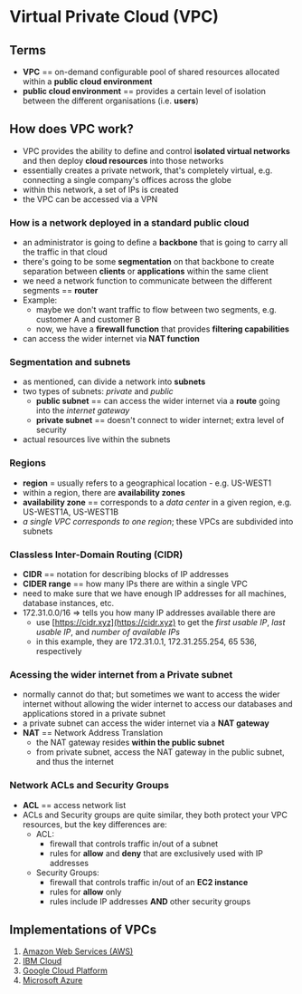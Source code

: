 # Virtual Private Cloud (VPC)
## Terms
- **VPC** == on-demand configurable pool of shared resources allocated within a **public cloud environment**
- **public cloud environment** == provides a certain level of isolation between the different organisations (i.e. **users**)

## How does VPC work?
- VPC provides the ability to define and control **isolated virtual networks** and then deploy **cloud resources** into those networks
- essentially creates a private network, that's completely virtual, e.g. connecting a single company's offices across the globe
- within this network, a set of IPs is created
- the VPC can be accessed via a VPN

### How is a network deployed in a standard public cloud
- an administrator is going to define a **backbone** that is going to carry all the traffic in that cloud
- there's going to be some **segmentation** on that backbone to create separation between **clients** or **applications** within the same client
- we need a network function to communicate between the different segments == **router**
- Example:
    - maybe we don't want traffic to flow between two segments, e.g. customer A and customer B
    - now, we have a **firewall function** that provides **filtering capabilities**
- can access the wider internet via **NAT function**

### Segmentation and subnets
- as mentioned, can divide a network into **subnets**
- two types of subnets: *private* and *public*
    - **public subnet** == can access the wider internet via a **route** going into the *internet gateway*
    - **private subnet** == doesn't connect to wider internet; extra level of security
- actual resources live within the subnets

### Regions
- **region** = usually refers to a geographical location - e.g. US-WEST1
- within a region, there are **availability zones**
- **availability zone** == corresponds to a *data* *center* in a given region, e.g. US-WEST1A, US-WEST1B
- *a single VPC corresponds to one region*; these VPCs are subdivided into subnets

### Classless Inter-Domain Routing (CIDR)
- **CIDR** == notation for describing blocks of IP addresses
- **CIDER range** == how many IPs there are within a single VPC
- need to make sure that we have enough IP addresses for all machines, database instances, etc.
- 172.31.0.0/16 => tells you how many IP addresses available there are
    - use [https://cidr.xyz](https://cidr.xyz) to get the *first usable IP*, *last usable IP*, and *number of available IPs*
    - in this example, they are 172.31.0.1, 172.31.255.254, 65 536, respectively

### Acessing the wider internet from a Private subnet
- normally cannot do that; but sometimes we want to access the wider internet without allowing the wider internet to access our databases and applications stored in a private subnet
- a private subnet can access the wider internet via a **NAT gateway**
- **NAT** == Network Address Translation
    - the NAT gateway resides **within the public subnet**
    - from private subnet, access the NAT gateway in the public subnet, and thus the internet

### Network ACLs and Security Groups
- **ACL** == access network list
- ACLs and Security groups are quite similar, they both protect your VPC resources, but the key differences are:
    - ACL:
        - firewall that controls traffic in/out of a subnet
        - rules for **allow** and **deny** that are exclusively used with IP addresses
    - Security Groups:
        - firewall that controls traffic in/out of an **EC2 instance**
        - rules for **allow** only
        - rules include IP addresses **AND** other security groups

## Implementations of VPCs
1. [Amazon Web Services (AWS)](https://en.wikipedia.org/wiki/Amazon_Web_Services)
2. [IBM Cloud](https://en.wikipedia.org/wiki/IBM_Cloud)
3. [Google Cloud Platform](https://en.wikipedia.org/wiki/Google_Cloud_Platform)
4. [Microsoft Azure](https://en.wikipedia.org/wiki/Microsoft_Azure)


